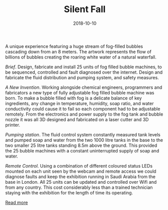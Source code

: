 ﻿---
title: 'Silent Fall'
date: 2018-10-10
draft: false
location: 'Ithra Museum - Dammam, Saudi Arabia'
locationMarker:
  lat: 26.33
  lon: 50.12
  color: 'black'
client: 'Studio SWINE'
services: 
    - title: 'ELECTRONICS'
      url: /services/electronics
    - title: 'CONTROL'
      url: /services/control-and-monitoring
    - title: 'PROTOTYPE'
    - title: 'FABRICATION'
      url: /services/3d-design-and-fabrication
    - title: 'INSTALLATION'
credit: 
layout: project
type: work
---

A unique experience featuring a huge stream of fog-filled bubbles cascading down from an 8 meters. The artwork represents the flow of billions of bubbles creating the roaring white water of a natural waterfall.

*Brief*. Design, fabricate and install 25 units of fog filled bubble machines, to be sequenced, controlled and fault diagnosed over the internet. Design and fabricate the fluid distribution and pumping system, and safety measures.

*A New Invention*. Working alongside chemical engineers, programmers and fabricators a new type of fully adjustable fog filled bubble machine was born. To make a bubble filled with fog is a delicate balance of key ingredients, any change in temperature, humidity, soap ratio, and water conductivity could cause it to fail so each component had to be adjustable remotely. From the electronics and power supply to the fog tank and bubble nozzle it was all 3D designed and fabricated on a laser cutter and 3D printer.

*Pumping station*. The fluid control system constantly measured tank levels and pumped soap and water from the two 1000 litre tanks in the base to the two smaller 25 litre tanks standing 8.5m above the ground. This provided the 25 bubble machines with a constant uninterrupted supply of soap and water.

*Remote Control*. Using a combination of different coloured status LEDs mounted on each unit seen by the webcam and remote access we could diagnose faults and keep the exhibition running in Saudi Arabia from the base in London. All 25 units can be updated and controlled over Wifi and from any country. This cost considerably less than a trained technician staying with the exhibition for the length of time its operating.

[Read more](https://www.ithra.com/en/tanween-blog/unique-experience-at-sense-and-sensibility-exhibition)
